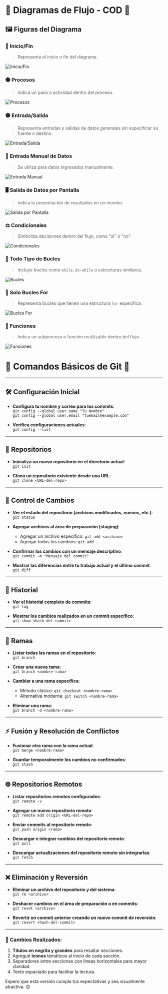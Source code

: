 # 🌟 Diagramas de Flujo - COD 🌟

## 🖼️ Figuras del Diagrama

### 🔵 **Inicio/Fin**
> Representa el inicio o fin del diagrama.

![Inicio/Fin](.idea/imagenes/img.png)

### 🟢 **Procesos**
> Indica un paso o actividad dentro del proceso.

![Procesos](.idea/imagenes/procesos.png)

### 🟡 **Entrada/Salida**
> Representa entradas y salidas de datos generales sin especificar su fuente o destino.

![Entrada/Salida](.idea/imagenes/EntradaSalida.png)

### 🔴 **Entrada Manual de Datos**
> Se utiliza para datos ingresados manualmente.

![Entrada Manual](.idea/imagenes/EntradaManual.png)

### 🖥️ **Salida de Datos por Pantalla**
> Indica la presentación de resultados en un monitor.

![Salida por Pantalla](.idea/imagenes/salidaPantalla.png)

### ⚖️ **Condicionales**
> Simboliza decisiones dentro del flujo, como "sí" o "no".

![Condicionales](.idea/imagenes/Condiciones.png)

### 🔄 **Todo Tipo de Bucles**
> Incluye bucles como `while`, `do-while` o estructuras similares.

![Bucles](.idea/imagenes/bucles.png)

### 🔂 **Solo Bucles For**
> Representa bucles que tienen una estructura `for` específica.

![Bucles For](.idea/imagenes/for.png)

### 🧩 **Funciones**
> Indica un subproceso o función reutilizable dentro del flujo.

![Funciones](.idea/imagenes/Funciones.png)

# 🌟 **Comandos Básicos de Git** 🌟

---

## 🛠️ **Configuración Inicial**

- **Configura tu nombre y correo para los commits**:  
  `git config --global user.name "Tu Nombre"`  
  `git config --global user.email "tuemail@example.com"`

- **Verifica configuraciones actuales**:  
  `git config --list`

---

## 📂 **Repositorios**

- **Inicializa un nuevo repositorio en el directorio actual**:  
  `git init`

- **Clona un repositorio existente desde una URL**:  
  `git clone <URL-del-repo>`

---

## 🔄 **Control de Cambios**

- **Ver el estado del repositorio (archivos modificados, nuevos, etc.)**:  
  `git status`

- **Agregar archivos al área de preparación (staging)**:
    - Agregar un archivo específico: `git add <archivo>`
    - Agregar todos los cambios: `git add .`

- **Confirmar los cambios con un mensaje descriptivo**:  
  `git commit -m "Mensaje del commit"`

- **Mostrar las diferencias entre tu trabajo actual y el último commit**:  
  `git diff`

---

## 📜 **Historial**

- **Ver el historial completo de commits**:  
  `git log`

- **Mostrar los cambios realizados en un commit específico**:  
  `git show <hash-del-commit>`

---

## 🌳 **Ramas**

- **Listar todas las ramas en el repositorio**:  
  `git branch`

- **Crear una nueva rama**:  
  `git branch <nombre-rama>`

- **Cambiar a una rama específica**:
    - Método clásico: `git checkout <nombre-rama>`
    - Alternativa moderna: `git switch <nombre-rama>`

- **Eliminar una rama**:  
  `git branch -d <nombre-rama>`

---

## ⚡ **Fusión y Resolución de Conflictos**

- **Fusionar otra rama con la rama actual**:  
  `git merge <nombre-rama>`

- **Guardar temporalmente los cambios no confirmados**:  
  `git stash`

---

## 🌐 **Repositorios Remotos**

- **Listar repositorios remotos configurados**:  
  `git remote -v`

- **Agregar un nuevo repositorio remoto**:  
  `git remote add origin <URL-del-repo>`

- **Enviar commits al repositorio remoto**:  
  `git push origin <rama>`

- **Descargar e integrar cambios del repositorio remoto**:  
  `git pull`

- **Descargar actualizaciones del repositorio remoto sin integrarlas**:  
  `git fetch`

---

## ❌ **Eliminación y Reversión**

- **Eliminar un archivo del repositorio y del sistema**:  
  `git rm <archivo>`

- **Deshacer cambios en el área de preparación o en commits**:  
  `git reset <archivo>`

- **Revertir un commit anterior creando un nuevo commit de reversión**:  
  `git revert <hash-del-commit>`

---

### 🎨 **Cambios Realizados:**
1. **Títulos en negrita y grandes** para resaltar secciones.
2. Agregué **iconos** temáticos al inicio de cada sección.
3. Separadores entre secciones con líneas horizontales para mayor claridad.
4. Texto espaciado para facilitar la lectura.

Espero que esta versión cumpla tus expectativas y sea visualmente atractiva. 😊
